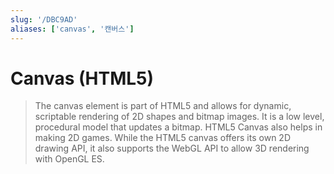 ```yaml
---
slug: '/DBC9AD'
aliases: ['canvas', '캔버스']
---
```


# Canvas (HTML5)

> The canvas element is part of HTML5 and allows for dynamic, scriptable rendering of 2D shapes and bitmap images. It is a low level, procedural model that updates a bitmap. HTML5 Canvas also helps in making 2D games. While the HTML5 canvas offers its own 2D drawing API, it also supports the WebGL API to allow 3D rendering with OpenGL ES.
